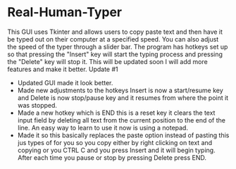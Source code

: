 # Real-Human-Typer
This GUI uses Tkinter and allows users to copy paste text and then have it be typed out on their computer at a specified speed. You can also adjust the speed of the typer through a slider bar. The program has hotkeys set up so that pressing the "Insert" key will start the typing process and pressing the "Delete" key will stop it. This will be updated soon I will add more features and make it better.
Update #1
- Updated GUI made it look better.
- Made new adjustments to the hotkeys Insert is now a start/resume key and Delete is now stop/pause key and it resumes from where the point it was stopped.
- Made a new hotkey which is END this is a reset key it clears the text input field by deleting all text from the current position to the end of the line. An easy way to learn to use it now is using a notepad.
- Made it so this basically replaces the paste option instead of pasting this jus types of for you so you copy either by right clicking on text and copying or you CTRL C and you press Insert and it will begin typing. After each time you pause or stop by pressing Delete press END.
